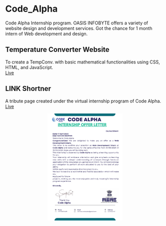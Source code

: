 # Code_Alpha

 Code Alpha Internship program.
OASIS INFOBYTE offers a variety of website design and development services. Got the chance for 1 month intern of Web development and design.



## Temperature Converter Website
To create a TempConv. with basic mathematical functionalities using CSS, HTML, and JavaScript. <br>
[Live](https://ashhar-rahman.github.io/Code_Alpha/TempConverter/index.html)

## LINK Shortner
A tribute page created under the virtual internship program of Code Alpha. <br>
[Live](https://ashhar-rahman.github.io/Code_Alpha/URL_Shortener/index.html)


<div align="center">
<img height="337px" src="https://github.com/ashhar-rahman/Code_Alpha/blob/main/CERTIFICATE/ASHHAR%20RAHMAN%20Offer%20Letter.jpg">
<!-- <img width="337px" src="https://github.com/ashhar-rahman/OASIS-INFOBYTE/blob/main/CERTIFICATE/ASHHAR%20RAHMAN%20Offer%20Letter.jpg"> -->
</div>
